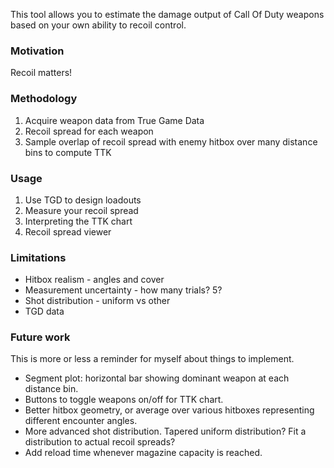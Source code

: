 This tool allows you to estimate the damage output of Call Of Duty weapons based on your own
ability to recoil control.

### Motivation
Recoil matters!

### Methodology
1. Acquire weapon data from True Game Data
1. Recoil spread for each weapon
1. Sample overlap of recoil spread with enemy hitbox over many distance bins to compute TTK

### Usage
1. Use TGD to design loadouts
1. Measure your recoil spread
1. Interpreting the TTK chart
1. Recoil spread viewer

### Limitations
- Hitbox realism - angles and cover
- Measurement uncertainty - how many trials? 5?
- Shot distribution - uniform vs other
- TGD data

### Future work
This is more or less a reminder for myself about things to implement.
- Segment plot: horizontal bar showing dominant weapon at each distance bin.
- Buttons to toggle weapons on/off for TTK chart.
- Better hitbox geometry, or average over various hitboxes representing different encounter angles.
- More advanced shot distribution. Tapered uniform distribution? Fit a distribution to actual recoil spreads?
- Add reload time whenever magazine capacity is reached.